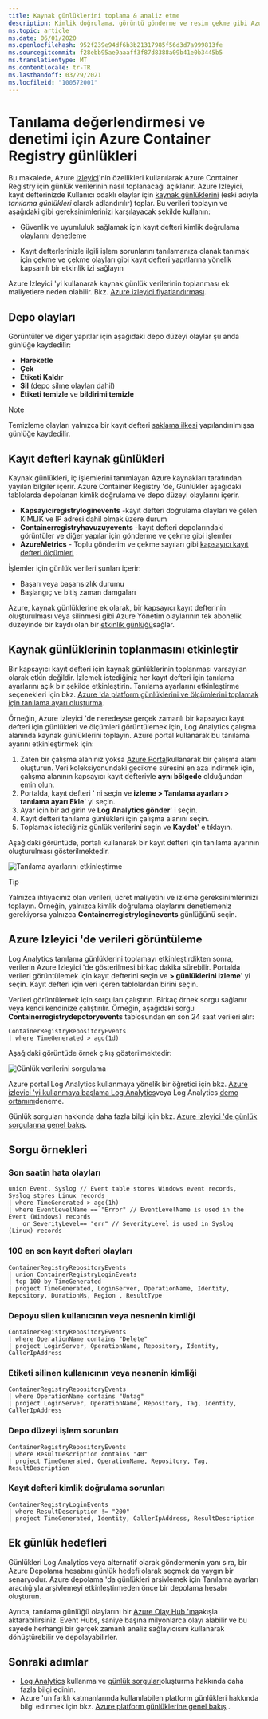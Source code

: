 ```yaml
---
title: Kaynak günlüklerini toplama & analiz etme
description: Kimlik doğrulama, görüntü gönderme ve resim çekme gibi Azure Container Registry kaynak günlüğü olaylarını kaydedin ve çözümleyin.
ms.topic: article
ms.date: 06/01/2020
ms.openlocfilehash: 952f239e94df6b3b21317985f56d3d7a999813fe
ms.sourcegitcommit: f28ebb95ae9aaaff3f87d8388a09b41e0b3445b5
ms.translationtype: MT
ms.contentlocale: tr-TR
ms.lasthandoff: 03/29/2021
ms.locfileid: "100572001"
---
```

# <a name="azure-container-registry-logs-for-diagnostic-evaluation-and-auditing"></a>Tanılama değerlendirmesi ve denetimi için Azure Container Registry günlükleri

Bu makalede, Azure [izleyici](../azure-monitor/overview.md)'nin özellikleri kullanılarak Azure Container Registry için günlük verilerinin nasıl toplanacağı açıklanır. Azure Izleyici, kayıt defterinizde Kullanıcı odaklı olaylar için [kaynak günlüklerini](../azure-monitor/essentials/platform-logs-overview.md) (eski adıyla *tanılama günlükleri* olarak adlandırılır) toplar. Bu verileri toplayın ve aşağıdaki gibi gereksinimlerinizi karşılayacak şekilde kullanın:

* Güvenlik ve uyumluluk sağlamak için kayıt defteri kimlik doğrulama olaylarını denetleme 

* Kayıt defterlerinizle ilgili işlem sorunlarını tanılamanıza olanak tanımak için çekme ve çekme olayları gibi kayıt defteri yapıtlarına yönelik kapsamlı bir etkinlik izi sağlayın 

Azure Izleyici 'yi kullanarak kaynak günlük verilerinin toplanması ek maliyetlere neden olabilir. Bkz. [Azure izleyici fiyatlandırması](https://azure.microsoft.com/pricing/details/monitor/). 

## <a name="repository-events"></a>Depo olayları

Görüntüler ve diğer yapıtlar için aşağıdaki depo düzeyi olaylar şu anda günlüğe kaydedilir:

* **Hareketle**
* **Çek**
* **Etiketi Kaldır**
* **Sil** (depo silme olayları dahil)
* **Etiketi temizle** ve **bildirimi temizle**

> [!NOTE]
> Temizleme olayları yalnızca bir kayıt defteri [saklama ilkesi](container-registry-retention-policy.md) yapılandırılmışsa günlüğe kaydedilir.

## <a name="registry-resource-logs"></a>Kayıt defteri kaynak günlükleri

Kaynak günlükleri, iç işlemlerini tanımlayan Azure kaynakları tarafından yayılan bilgiler içerir. Azure Container Registry 'de, Günlükler aşağıdaki tablolarda depolanan kimlik doğrulama ve depo düzeyi olaylarını içerir. 

* **Kapsayıcıregistryloginevents**  -kayıt defteri doğrulama olayları ve gelen KIMLIK ve IP adresi dahil olmak üzere durum
* **Containerregistryhavuzuyevents** -kayıt defteri depolarındaki görüntüler ve diğer yapılar için gönderme ve çekme gibi işlemler
* **AzureMetrics**  -  Toplu gönderim ve çekme sayıları gibi [kapsayıcı kayıt defteri ölçümleri](../azure-monitor/essentials/metrics-supported.md#microsoftcontainerregistryregistries) .

İşlemler için günlük verileri şunları içerir:
  * Başarı veya başarısızlık durumu
  * Başlangıç ve bitiş zaman damgaları

Azure, kaynak günlüklerine ek olarak, bir kapsayıcı kayıt defterinin oluşturulması veya silinmesi gibi Azure Yönetim olaylarının tek abonelik düzeyinde bir kaydı olan bir [etkinlik günlüğü](../azure-monitor/essentials/platform-logs-overview.md)sağlar.

## <a name="enable-collection-of-resource-logs"></a>Kaynak günlüklerinin toplanmasını etkinleştir

Bir kapsayıcı kayıt defteri için kaynak günlüklerinin toplanması varsayılan olarak etkin değildir. İzlemek istediğiniz her kayıt defteri için tanılama ayarlarını açık bir şekilde etkinleştirin. Tanılama ayarlarını etkinleştirme seçenekleri için bkz. [Azure 'da platform günlüklerini ve ölçümlerini toplamak için tanılama ayarı oluşturma](../azure-monitor/essentials/diagnostic-settings.md).

Örneğin, Azure Izleyici 'de neredeyse gerçek zamanlı bir kapsayıcı kayıt defteri için günlükleri ve ölçümleri görüntülemek için, Log Analytics çalışma alanında kaynak günlüklerini toplayın. Azure portal kullanarak bu tanılama ayarını etkinleştirmek için:

1. Zaten bir çalışma alanınız yoksa [Azure Portal](../azure-monitor/logs/quick-create-workspace.md)kullanarak bir çalışma alanı oluşturun. Veri koleksiyonundaki gecikme süresini en aza indirmek için, çalışma alanının kapsayıcı kayıt defteriyle **aynı bölgede** olduğundan emin olun.
1. Portalda, kayıt defteri ' ni seçin ve **izleme > Tanılama ayarları > tanılama ayarı Ekle**' yi seçin.
1. Ayar için bir ad girin ve **Log Analytics gönder**' i seçin.
1. Kayıt defteri tanılama günlükleri için çalışma alanını seçin.
1. Toplamak istediğiniz günlük verilerini seçin ve **Kaydet**' e tıklayın.

Aşağıdaki görüntüde, portalı kullanarak bir kayıt defteri için tanılama ayarının oluşturulması gösterilmektedir.

![Tanılama ayarlarını etkinleştirme](media/container-registry-diagnostics-audit-logs/diagnostic-settings.png)

> [!TIP]
> Yalnızca ihtiyacınız olan verileri, ücret maliyetini ve izleme gereksinimlerinizi toplayın. Örneğin, yalnızca kimlik doğrulama olaylarını denetlemeniz gerekiyorsa yalnızca **Containerregistryloginevents** günlüğünü seçin. 

## <a name="view-data-in-azure-monitor"></a>Azure Izleyici 'de verileri görüntüleme

Log Analytics tanılama günlüklerini toplamayı etkinleştirdikten sonra, verilerin Azure Izleyici 'de gösterilmesi birkaç dakika sürebilir. Portalda verileri görüntülemek için kayıt defterini seçin ve **> günlüklerini izleme**' yi seçin. Kayıt defteri için veri içeren tablolardan birini seçin. 

Verileri görüntülemek için sorguları çalıştırın. Birkaç örnek sorgu sağlanır veya kendi kendinize çalıştırılır. Örneğin, aşağıdaki sorgu **Containerregistrydepotoryevents** tablosundan en son 24 saat verileri alır:

```Kusto
ContainerRegistryRepositoryEvents
| where TimeGenerated > ago(1d) 
```

Aşağıdaki görüntüde örnek çıkış gösterilmektedir:

![Günlük verilerini sorgulama](media/container-registry-diagnostics-audit-logs/azure-monitor-query.png)

Azure portal Log Analytics kullanmaya yönelik bir öğretici için bkz. [Azure izleyici 'yi kullanmaya başlama Log Analytics](../azure-monitor/logs/log-analytics-tutorial.md)veya Log Analytics [demo ortamını](https://portal.loganalytics.io/demo)deneme. 

Günlük sorguları hakkında daha fazla bilgi için bkz. [Azure izleyici 'de günlük sorgularına genel bakış](../azure-monitor/logs/log-query-overview.md).

## <a name="query-examples"></a>Sorgu örnekleri

### <a name="error-events-from-the-last-hour"></a>Son saatin hata olayları

```Kusto
union Event, Syslog // Event table stores Windows event records, Syslog stores Linux records
| where TimeGenerated > ago(1h)
| where EventLevelName == "Error" // EventLevelName is used in the Event (Windows) records
    or SeverityLevel== "err" // SeverityLevel is used in Syslog (Linux) records
```

### <a name="100-most-recent-registry-events"></a>100 en son kayıt defteri olayları

```Kusto
ContainerRegistryRepositoryEvents
| union ContainerRegistryLoginEvents
| top 100 by TimeGenerated
| project TimeGenerated, LoginServer, OperationName, Identity, Repository, DurationMs, Region , ResultType
```

### <a name="identity-of-user-or-object-that-deleted-repository"></a>Depoyu silen kullanıcının veya nesnenin kimliği

```Kusto
ContainerRegistryRepositoryEvents
| where OperationName contains "Delete"
| project LoginServer, OperationName, Repository, Identity, CallerIpAddress
```

### <a name="identity-of-user-or-object-that-deleted-tag"></a>Etiketi silinen kullanıcının veya nesnenin kimliği

```Kusto
ContainerRegistryRepositoryEvents
| where OperationName contains "Untag"
| project LoginServer, OperationName, Repository, Tag, Identity, CallerIpAddress
```

### <a name="repository-level-operation-failures"></a>Depo düzeyi işlem sorunları

```kusto
ContainerRegistryRepositoryEvents 
| where ResultDescription contains "40"
| project TimeGenerated, OperationName, Repository, Tag, ResultDescription
```

### <a name="registry-authentication-failures"></a>Kayıt defteri kimlik doğrulama sorunları

```kusto
ContainerRegistryLoginEvents 
| where ResultDescription != "200"
| project TimeGenerated, Identity, CallerIpAddress, ResultDescription
```


## <a name="additional-log-destinations"></a>Ek günlük hedefleri

Günlükleri Log Analytics veya alternatif olarak göndermenin yanı sıra, bir Azure Depolama hesabını günlük hedefi olarak seçmek da yaygın bir senaryodur. Azure depolama 'da günlükleri arşivlemek için Tanılama ayarları aracılığıyla arşivlemeyi etkinleştirmeden önce bir depolama hesabı oluşturun.

Ayrıca, tanılama günlüğü olaylarını bir [Azure Olay Hub 'ına](../event-hubs/event-hubs-about.md)akışla aktarabilirsiniz. Event Hubs, saniye başına milyonlarca olayı alabilir ve bu sayede herhangi bir gerçek zamanlı analiz sağlayıcısını kullanarak dönüştürebilir ve depolayabilirler. 

## <a name="next-steps"></a>Sonraki adımlar

* [Log Analytics](../azure-monitor/logs/log-analytics-tutorial.md) kullanma ve [günlük sorguları](../azure-monitor/logs/get-started-queries.md)oluşturma hakkında daha fazla bilgi edinin.
* Azure 'un farklı katmanlarında kullanılabilen platform günlükleri hakkında bilgi edinmek için bkz. [Azure platform günlüklerine genel bakış](../azure-monitor/essentials/platform-logs-overview.md) .